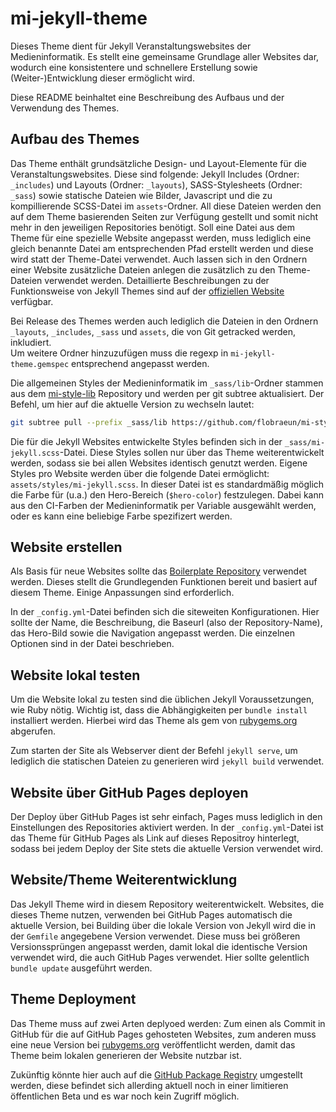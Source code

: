# mi-jekyll-theme

Dieses Theme dient für Jekyll Veranstaltungswebsites der Medieninformatik. Es stellt eine gemeinsame Grundlage aller Websites dar, wodurch eine konsistentere und schnellere Erstellung sowie (Weiter-)Entwicklung dieser ermöglicht wird.

Diese README beinhaltet eine Beschreibung des Aufbaus und der Verwendung des Themes.

## Aufbau des Themes

Das Theme enthält grundsätzliche Design- und Layout-Elemente für die Veranstaltungswebsites. Diese sind folgende: Jekyll Includes (Ordner: `_includes`) und Layouts (Ordner: `_layouts`), SASS-Stylesheets (Ordner: `_sass`) sowie statische Dateien wie Bilder, Javascript und die zu kompillierende SCSS-Datei im `assets`-Ordner. All diese Dateien werden den auf dem Theme basierenden Seiten zur Verfügung gestellt und somit nicht mehr in den jeweiligen Repositories benötigt. Soll eine Datei aus dem Theme für eine spezielle Website angepasst werden, muss lediglich eine gleich benannte Datei am entsprechenden Pfad erstellt werden und diese wird statt der Theme-Datei verwendet. Auch lassen sich in den Ordnern einer Website zusätzliche Dateien anlegen die zusätzlich zu den Theme-Dateien verwendet werden. Detaillierte Beschreibungen zu der Funktionsweise von Jekyll Themes sind auf der [offiziellen Website](https://jekyllrb.com/docs/themes/) verfügbar.

Bei Release des Themes werden auch lediglich die Dateien in den Ordnern `_layouts`, `_includes`, `_sass` und `assets`, die von Git getracked werden, inkludiert.  
Um weitere Ordner hinzuzufügen muss die regexp in `mi-jekyll-theme.gemspec` entsprechend angepasst werden.

Die allgemeinen Styles der Medieninformatik im `_sass/lib`-Ordner stammen aus dem [mi-style-lib](https://github.com/flobraeun/mi-style-lib) Repository und werden per git subtree aktualisiert. Der Befehl, um hier auf die aktuelle Version zu wechseln lautet:

```bash
git subtree pull --prefix _sass/lib https://github.com/flobraeun/mi-style-lib.git master --squash
```

Die für die Jekyll Websites entwickelte Styles befinden sich in der `_sass/mi-jekyll.scss`-Datei. Diese Styles sollen nur über das Theme weiterentwickelt werden, sodass sie bei allen Websites identisch genutzt werden. Eigene Styles pro Website werden über die folgende Datei ermöglicht: `assets/styles/mi-jekyll.scss`. In dieser Datei ist es standardmäßig möglich die Farbe für (u.a.) den Hero-Bereich (`$hero-color`) festzulegen. Dabei kann aus den CI-Farben der Medieninformatik per Variable ausgewählt werden, oder es kann eine beliebige Farbe spezifizert werden.

## Website erstellen

Als Basis für neue Websites sollte das [Boilerplate Repository](https://github.com/flobraeun/mi-jekyll-boilerplate) verwendet werden. Dieses stellt die Grundlegenden Funktionen bereit und basiert auf diesem Theme. Einige Anpassungen sind erforderlich.

In der `_config.yml`-Datei befinden sich die siteweiten Konfigurationen. Hier sollte der Name, die Beschreibung, die Baseurl (also der Repository-Name), das Hero-Bild sowie die Navigation angepasst werden. Die einzelnen Optionen sind in der Datei beschrieben.

## Website lokal testen

Um die Website lokal zu testen sind die üblichen Jekyll Voraussetzungen, wie Ruby nötig. Wichtig ist, dass die Abhängigkeiten per `bundle install` installiert werden. Hierbei wird das Theme als gem von [rubygems.org](https://rubygems.org/) abgerufen.

Zum starten der Site als Webserver dient der Befehl `jekyll serve`, um lediglich die statischen Dateien zu generieren wird `jekyll build` verwendet.

## Website über GitHub Pages deployen

Der Deploy über GitHub Pages ist sehr einfach, Pages muss lediglich in den Einstellungen des Repositories aktiviert werden. In der `_config.yml`-Datei ist das Theme für GitHub Pages als Link auf dieses Repositroy hinterlegt, sodass bei jedem Deploy der Site stets die aktuelle Version verwendet wird.

## Website/Theme Weiterentwicklung

Das Jekyll Theme wird in diesem Repository weiterentwickelt. Websites, die dieses Theme nutzen, verwenden bei GitHub Pages automatisch die aktuelle Version, bei Building über die lokale Version von Jekyll wird die in der `Gemfile` angegebene Version verwendet. Diese muss bei größeren Versionssprüngen angepasst werden, damit lokal die identische Version verwendet wird, die auch GitHub Pages verwendet. Hier sollte gelentlich `bundle update` ausgeführt werden.

## Theme Deployment

Das Theme muss auf zwei Arten deplyoed werden: Zum einen als Commit in GitHub für die auf GitHub Pages gehosteten Websites, zum anderen muss eine neue Version bei [rubygems.org](https://rubygems.org/) veröffentlicht werden, damit das Theme beim lokalen generieren der Website nutzbar ist.

Zukünftig könnte hier auch auf die [GitHub Package Registry](https://github.com/features/package-registry) umgestellt werden, diese befindet sich allerding aktuell noch in einer limitieren öffentlichen Beta und es war noch kein Zugriff möglich.
